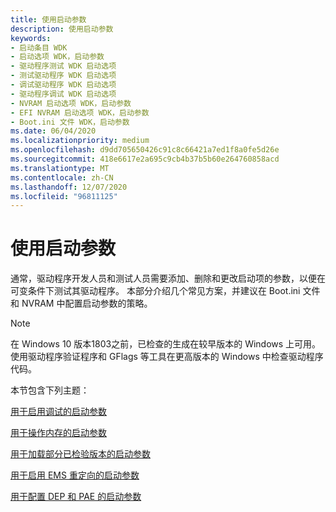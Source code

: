 ```yaml
---
title: 使用启动参数
description: 使用启动参数
keywords:
- 启动条目 WDK
- 启动选项 WDK，启动参数
- 驱动程序测试 WDK 启动选项
- 测试驱动程序 WDK 启动选项
- 调试驱动程序 WDK 启动选项
- 驱动程序调试 WDK 启动选项
- NVRAM 启动选项 WDK，启动参数
- EFI NVRAM 启动选项 WDK，启动参数
- Boot.ini 文件 WDK，启动参数
ms.date: 06/04/2020
ms.localizationpriority: medium
ms.openlocfilehash: d9dd705650426c91c8c66421a7ed1f8a0fe5d26e
ms.sourcegitcommit: 418e6617e2a695c9cb4b37b5b60e264760858acd
ms.translationtype: MT
ms.contentlocale: zh-CN
ms.lasthandoff: 12/07/2020
ms.locfileid: "96811125"
---
```

# <a name="using-boot-parameters"></a>使用启动参数

通常，驱动程序开发人员和测试人员需要添加、删除和更改启动项的参数，以便在可变条件下测试其驱动程序。 本部分介绍几个常见方案，并建议在 Boot.ini 文件和 NVRAM 中配置启动参数的策略。

> [!NOTE]
> 在 Windows 10 版本1803之前，已检查的生成在较早版本的 Windows 上可用。
> 使用驱动程序验证程序和 GFlags 等工具在更高版本的 Windows 中检查驱动程序代码。

本节包含下列主题：

[用于启用调试的启动参数](boot-parameters-to-enable-debugging.md)

[用于操作内存的启动参数](boot-parameters-to-manipulate-memory.md)

[用于加载部分已检验版本的启动参数](boot-parameters-to-load-a-partial-checked-build.md)

[用于启用 EMS 重定向的启动参数](boot-parameters-to-enable-ems-redirection.md)

[用于配置 DEP 和 PAE 的启动参数](boot-parameters-to-configure-dep-and-pae.md)
